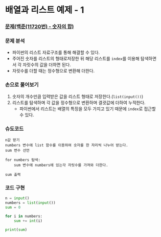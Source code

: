 # 배열과 리스트 예제 - 1

### [문제(백준(11720번) - 숫자의 합)](https://www.acmicpc.net/problem/11720)

### 문제 분석
- 파이썬의 리스트 자료구조를 통해 해결할 수 있다.
- 주어진 숫자를 리스트의 형태로저장한 뒤 해당 리스트를 `index`를 이용해 탐색하면서 각 자릿수의 값을 더하면 된다.
- 자릿수를 더할 때는 정수형으로 변환해 더한다.

### 손으로 풀어보기

1. 숫자의 개수만큼 입력받은 값을 리스트 형태로 저장한다.(`list(input())`)
2. 리스트를 탐색하며 각 값을 정수형으로 변환하며 결괏값에 더하여 누적한다.
   - 파이썬에서 리스트는 배열의 특징을 모두 가지고 있기 때문에 `index`로 접근할 수 있다.

### 슈도코드
```text
n값 받기
numbers 변수에 list 함수를 이용하여 숫자를 한 자리씩 나누어 받는다.
sum 변수 선언

for numbers 탐색:
    sum 변수에 numbers에 있는각 자릿수를 가져와 더한다.
    
sum 출력
```

### 코드 구현
```python
n = input()
numbers = list(input())
sum = 0

for i in numbers:
    sum += int(i)

print(sum)
```